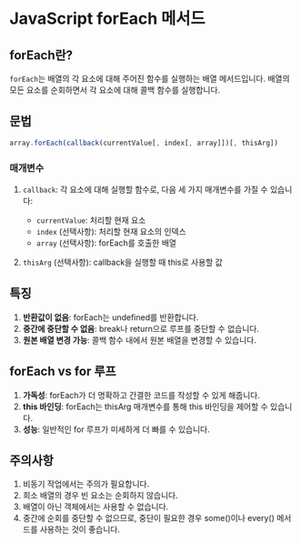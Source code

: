 # JavaScript forEach 메서드

## forEach란?
`forEach`는 배열의 각 요소에 대해 주어진 함수를 실행하는 배열 메서드입니다. 배열의 모든 요소를 순회하면서 각 요소에 대해 콜백 함수를 실행합니다.

## 문법
```javascript
array.forEach(callback(currentValue[, index[, array]])[, thisArg])
```

### 매개변수
1. `callback`: 각 요소에 대해 실행할 함수로, 다음 세 가지 매개변수를 가질 수 있습니다:
   - `currentValue`: 처리할 현재 요소
   - `index` (선택사항): 처리할 현재 요소의 인덱스
   - `array` (선택사항): forEach를 호출한 배열

2. `thisArg` (선택사항): callback을 실행할 때 this로 사용할 값

## 특징
1. **반환값이 없음**: forEach는 undefined를 반환합니다.
2. **중간에 중단할 수 없음**: break나 return으로 루프를 중단할 수 없습니다.
3. **원본 배열 변경 가능**: 콜백 함수 내에서 원본 배열을 변경할 수 있습니다.

## forEach vs for 루프
1. **가독성**: forEach가 더 명확하고 간결한 코드를 작성할 수 있게 해줍니다.
2. **this 바인딩**: forEach는 thisArg 매개변수를 통해 this 바인딩을 제어할 수 있습니다.
3. **성능**: 일반적인 for 루프가 미세하게 더 빠를 수 있습니다.

## 주의사항
1. 비동기 작업에서는 주의가 필요합니다.
2. 희소 배열의 경우 빈 요소는 순회하지 않습니다.
3. 배열이 아닌 객체에서는 사용할 수 없습니다.
4. 중간에 순회를 중단할 수 없으므로, 중단이 필요한 경우 some()이나 every() 메서드를 사용하는 것이 좋습니다. 